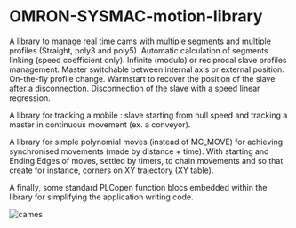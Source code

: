 # OMRON-SYSMAC-motion-library
A library to manage real time cams with multiple segments and multiple profiles (Straight, poly3 and poly5). Automatic calculation of segments linking (speed coefficient only). Infinite (modulo) or reciprocal slave profiles management. Master switchable between internal axis or external position. On-the-fly profile change. Warmstart to recover the position of the slave after a disconnection. Disconnection of the slave with a speed linear regression.

A library for tracking a mobile : slave starting from null speed and tracking a master in continuous movement (ex. a conveyor).

A library for simple polynomial moves (instead of MC_MOVE) for achieving synchronised movements (made by distance + time). With starting and Ending Edges of moves, settled by timers, to chain movements and so that create for instance, corners on XY trajectory (XY table).

A finally, some standard PLCopen function blocs embedded within the library for simplifying the application writing code.

![cames](https://github.com/user-attachments/assets/b9ffd2e1-940d-4736-a3a2-d0897918b95e)
